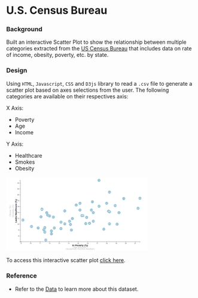# U.S. Census Bureau

### Background
Built an interactive Scatter Plot to show the relationship between multiple categories extracted from the [US Census Bureau](https://data.census.gov/cedsci/) that includes data on rate of income, obesity, poverty, etc. by state.

###  Design


Using `HTML`, `Javascript`, `CSS` and `D3js` library to read a `.csv` file to generate a scatter plot based on axes selections from the user. The following categories are available on their respectives axis:

X Axis:
* Poverty
* Age
* Income

Y Axis:
* Healthcare
* Smokes
* Obesity


<img src="img/demo.PNG" width=75%/>

To access this interactive scatter plot [click here](https://gucaselo.github.io/D3/).

### Reference
* Refer to the [Data](assets/data/data.csv) to learn more about this dataset.
